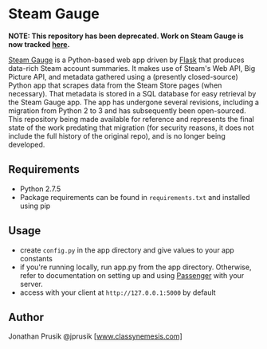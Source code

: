 Steam Gauge
===========
**NOTE: This repository has been deprecated. Work on Steam Gauge is now tracked [here](https://github.com/jprusik/steam-gauge).**

[Steam Gauge](https://www.mysteamgauge.com) is a Python-based web app driven by [Flask](http://flask.pocoo.org/) that produces data-rich Steam account summaries. It makes use of Steam's Web API, Big Picture API, and metadata gathered using a (presently closed-source) Python app that scrapes data from the Steam Store pages (when necessary). That metadata is stored in a SQL database for easy retrieval by the Steam Gauge app. The app has undergone several revisions, including a migration from Python 2 to 3 and has subsequently been open-sourced. This repository being made available for reference and represents the final state of the work predating that migration (for security reasons, it does not include the full history of the original repo), and is no longer being developed.


Requirements
------------
- Python 2.7.5
- Package requirements can be found in `requirements.txt` and installed using pip


Usage
-----
- create `config.py` in the app directory and give values to your app constants
- if you're running locally, run app.py from the app directory. Otherwise, refer to documentation on setting up and using [Passenger](https://www.phusionpassenger.com/) with your server.
- access with your client at `http://127.0.0.1:5000` by default


Author
------
Jonathan Prusik @jprusik [www.classynemesis.com]
